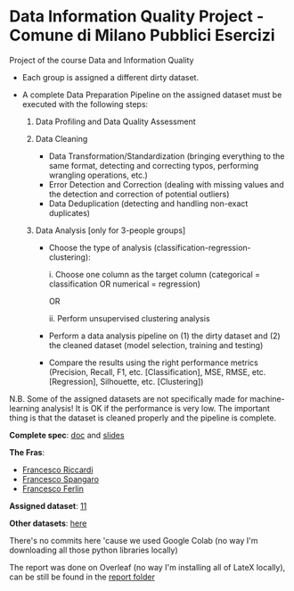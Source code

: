 # Data Information Quality Project - Comune di Milano Pubblici Esercizi

Project of the course Data and Information Quality

- Each group is assigned a different dirty dataset.
- A complete Data Preparation Pipeline on the assigned dataset must be executed with the following steps:

  1. Data Profiling and Data Quality Assessment
  2. Data Cleaning
     - Data Transformation/Standardization (bringing everything to the same format, detecting and correcting typos, performing wrangling operations, etc.)
     - Error Detection and Correction (dealing with missing values and the detection and correction of potential outliers)
     - Data Deduplication (detecting and handling non-exact duplicates)
  3. Data Analysis [only for 3-people groups]

     - Choose the type of analysis (classification-regression-clustering):

       i. Choose one column as the target column (categorical = classification OR numerical = regression)

       OR

       ii. Perform unsupervised clustering analysis

     - Perform a data analysis pipeline on (1) the dirty dataset and (2) the cleaned dataset (model selection, training and testing)
     - Compare the results using the right performance metrics (Precision, Recall, F1, etc. [Classification], MSE, RMSE, etc. [Regression], Silhouette, etc. [Clustering])

N.B. Some of the assigned datasets are not specifically made for machine-learning analysis! It is OK if the performance is very low. The important thing is that the dataset is cleaned properly and the pipeline is complete.

**Complete spec**: [doc](guidelinesProjects.pdf) and [slides](slidesProjects.pdf)

**The Fras**:

- [Francesco Riccardi](https://github.com/FrancescoRiccardi)
- [Francesco Spangaro](https://github.com/francescospangaro/)
- [Francesco Ferlin](https://github.com/Furrrlo/)

**Assigned dataset**: [11](Comune-di-Milano-Pubblici-esercizi.csv)

**Other datasets**: [here](datasets.xlsx)

There's no commits here 'cause we used Google Colab (no way I'm downloading all those python libraries locally)

The report was done on Overleaf (no way I'm installing all of LateX locally), can be still be found in the [report folder](report/)
